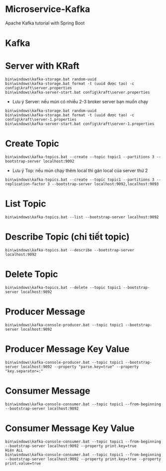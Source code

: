 # Microservice-Kafka
Apache Kafka tutorial with Spring Boot
# Kafka
# Server with KRaft
~~~
bin\windows\kafka-storage.bat random-uuid
bin\windows\kafka-storage.bat format -t (uuid được tạo) -c config\kraft\server.properties
bin\windows\kafka-server-start.bat config\kraft\server.properties
~~~
- Lưu ý Server: nếu mún có nhiều 2-3 broker server bạn muốn chạy
~~~
bin\windows\kafka-storage.bat random-uuid
bin\windows\kafka-storage.bat format -t (uuid được tạo) -c config\kraft\server-1.properties
bin\windows\kafka-server-start.bat config\kraft\server-1.properties
~~~
# Create Topic
~~~
bin\windows\kafka-topics.bat --create --topic topic1 --partitions 3 --bootstrap-server localhost:9092
~~~
 - Lưu ý Top: nếu mún chạy thêm local thì gán local của server thứ 2
~~~
bin\windows\kafka-topics.bat --create --topic topic1 --partitions 3 --replication-factor 3 --bootstrap-server localhost:9092,localhost:9093
~~~
# List Topic
~~~
bin\windows\kafka-topics.bat --list --bootstrap-server localhost:9092
~~~
# Describe Topic (chi tiết topic)
~~~
bin\windows\kafka-topics.bat --describe --bootstrap-server localhost:9092
~~~
# Delete Topic
~~~
bin\windows\kafka-topics.bat --delete --topic topic1 --bootstrap-server localhost:9092
~~~
# Producer Message
~~~
bin\windows\kafka-console-producer.bat --topic topic1 --bootstrap-server localhost:9092
~~~
# Producer Message Key Value
~~~
bin\windows\kafka-console-producer.bat --topic topic1 --bootstrap-server localhost:9092 --property "parse.key=true" --property "key.separator=:"
~~~
# Consumer Message
~~~
bin\windows\kafka-console-consumer.bat --topic topic1 --from-beginning --bootstrap-server localhost:9092
~~~
# Consumer Message Key Value
~~~
bin\windows\kafka-console-consumer.bat --topic topic1 --from-beginning --bootstrap-server localhost:9092 --property print.key=true
Hiện ALL
bin\windows\kafka-console-consumer.bat --topic topic1 --from-beginning --bootstrap-server localhost:9092 --property print.key=true --property print.value=true
~~~
